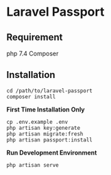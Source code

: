 # Laravel Passport




## Requirement 
php 7.4
Composer

## Installation

```
cd /path/to/laravel-passport
composer install
```

**First Time Installation Only**
```
cp .env.example .env
php artisan key:generate
php artisan migrate:fresh
php artisan passport:install
```

**Run Development Environment**
```
php artisan serve


